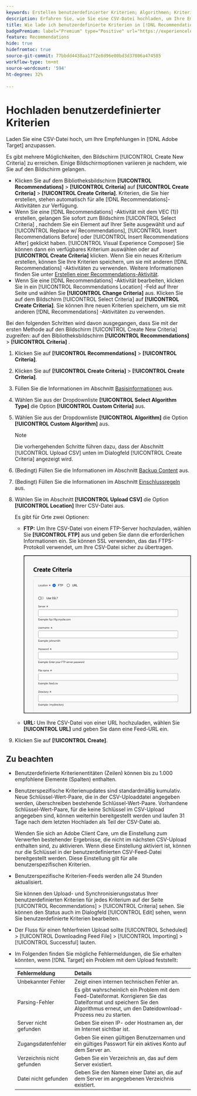 ```yaml
---
keywords: Erstellen benutzerdefinierter Kriterien; Algorithmen; Kriterien; Empfehlungskriterien; csv; ftp; CSV hochladen
description: Erfahren Sie, wie Sie eine CSV-Datei hochladen, um Ihre Empfehlungen in Adobe [!DNL Target] Recommendations anzupassen.
title: Wie lade ich benutzerdefinierte Kriterien in [!DNL Recommendations] hoch?
badgePremium: label="Premium" type="Positive" url="https://experienceleague.adobe.com/docs/target/using/introduction/intro.html?lang=en#premium newtab=true" tooltip="Erfahren Sie, was in Target Premium enthalten ist."
feature: Recommendations
hide: true
hidefromtoc: true
source-git-commit: 77bbdd4438aa17f2e8d96e00bd3d37806a474585
workflow-type: tm+mt
source-wordcount: '594'
ht-degree: 32%

---
```


# Hochladen benutzerdefinierter Kriterien

Laden Sie eine CSV-Datei hoch, um Ihre Empfehlungen in [!DNL Adobe Target] anzupassen.

Es gibt mehrere Möglichkeiten, den Bildschirm [!UICONTROL Create New Criteria] zu erreichen. Einige Bildschirmoptionen variieren je nachdem, wie Sie auf den Bildschirm gelangen.

* Klicken Sie auf dem Bibliotheksbildschirm **[!UICONTROL Recommendations]** > **[!UICONTROL Criteria]** auf **[!UICONTROL Create Criteria]** > **[!UICONTROL Create Criteria]**. Kriterien, die Sie hier erstellen, stehen automatisch für alle [!DNL Recommendations]-Aktivitäten zur Verfügung.
* Wenn Sie eine [!DNL Recommendations] -Aktivität mit dem VEC (1}) erstellen, gelangen Sie sofort zum Bildschirm [!UICONTROL Select Criteria] , nachdem Sie ein Element auf Ihrer Seite ausgewählt und auf [!UICONTROL Replace w/ Recommendations], [!UICONTROL Insert Recommendations Before] oder [!UICONTROL Insert Recommendations After] geklickt haben. [!UICONTROL Visual Experience Composer] Sie können dann ein verfügbares Kriterium auswählen oder auf **[!UICONTROL Create Criteria]** klicken. Wenn Sie ein neues Kriterium erstellen, können Sie Ihre Kriterien speichern, um sie mit anderen [!DNL Recommendations] -Aktivitäten zu verwenden. Weitere Informationen finden Sie unter [Erstellen einer Recommendations-Aktivität](/help/main/c-recommendations/t-create-recs-activity/create-recs-activity.md).
* Wenn Sie eine [!DNL Recommendations] -Aktivität bearbeiten, klicken Sie in ein [!UICONTROL Recommendations Location] -Feld auf Ihrer Seite und wählen Sie **[!UICONTROL Change Criteria]** aus. Klicken Sie auf dem Bildschirm [!UICONTROL Select Criteria] auf **[!UICONTROL Create Criteria]**. Sie können Ihre neuen Kriterien speichern, um sie mit anderen [!DNL Recommendations] -Aktivitäten zu verwenden.

Bei den folgenden Schritten wird davon ausgegangen, dass Sie mit der ersten Methode auf den Bildschirm [!UICONTROL Create New Criteria] zugreifen: auf den Bibliotheksbildschirm **[!UICONTROL Recommendations]** > **[!UICONTROL Criteria]** .

1. Klicken Sie auf **[!UICONTROL Recommendations]** > **[!UICONTROL Criteria]**.

1. Klicken Sie auf **[!UICONTROL Create Criteria]** > **[!UICONTROL Create Criteria]**.

1. Füllen Sie die Informationen im Abschnitt [Basisinformationen](/help/main/c-recommendations/c-algorithms/create-new-algorithm.md#info) aus.

1. Wählen Sie aus der Dropdownliste **[!UICONTROL Select Algorithm Type]** die Option **[!UICONTROL Custom Criteria]** aus.

1. Wählen Sie aus der Dropdownliste **[!UICONTROL Algorithm]** die Option **[!UICONTROL Custom Algorithm]** aus.

   >[!NOTE]
   >
   >Die vorhergehenden Schritte führen dazu, dass der Abschnitt [!UICONTROL Upload CSV] unten im Dialogfeld [!UICONTROL Create Criteria] angezeigt wird.

1. (Bedingt) Füllen Sie die Informationen im Abschnitt [Backup Content](/help/main/c-recommendations/c-algorithms/create-new-algorithm.md#content) aus.

1. (Bedingt) Füllen Sie die Informationen im Abschnitt [Einschlussregeln](/help/main/c-recommendations/c-algorithms/create-new-algorithm.md#inclusion) aus.

1. Wählen Sie im Abschnitt **[!UICONTROL Upload CSV]** die Option **[!UICONTROL Location]** Ihrer CSV-Datei aus.

   <!--The CSV file must be formatted correctly to upload successfully. Click **[!UICONTROL Download the CSV template]** to get a correctly formatted CSV file.-->

   Es gibt für Orte zwei Optionen:

   * **FTP:** Um Ihre CSV-Datei von einem FTP-Server hochzuladen, wählen Sie **[!UICONTROL FTP]** aus und geben Sie dann die erforderlichen Informationen ein. Sie können SSL verwenden, das das FTPS-Protokoll verwendet, um Ihre CSV-Datei sicher zu übertragen.

     ![FTP-Option zum Hochladen der CSV-Datei](/help/main/c-recommendations/c-algorithms/assets/ftp.png)

   * **URL:** Um Ihre CSV-Datei von einer URL hochzuladen, wählen Sie **[!UICONTROL URL]** und geben Sie dann eine Feed-URL ein.

1. Klicken Sie auf **[!UICONTROL Create]**.

## Zu beachten

* Benutzerdefinierte Kriterienentitäten (Zeilen) können bis zu 1.000 empfohlene Elemente (Spalten) enthalten.

* Benutzerspezifische Kriterienupdates sind standardmäßig kumulativ. Neue Schlüssel-Wert-Paare, die in der CSV-Uploaddatei angegeben werden, überschreiben bestehende Schlüssel-Wert-Paare. Vorhandene Schlüssel-Wert-Paare, für die keine Schlüssel im CSV-Upload angegeben sind, können weiterhin bereitgestellt werden und laufen 31 Tage nach dem letzten Hochladen als Teil der CSV-Datei ab.

  Wenden Sie sich an Adobe Client Care, um die Einstellung zum Verwerfen bestehender Ergebnisse, die nicht im nächsten CSV-Upload enthalten sind, zu aktivieren. Wenn diese Einstellung aktiviert ist, können nur die Schlüssel in der benutzerdefinierten CSV-Feed-Datei bereitgestellt werden. Diese Einstellung gilt für alle benutzerspezifischen Kriterien.

* Benutzerspezifische Kriterien-Feeds werden alle 24 Stunden aktualisiert.

  Sie können den Upload- und Synchronisierungsstatus Ihrer benutzerdefinierten Kriterien für jedes Kriterium auf der Seite [!UICONTROL Recommendations] > [!UICONTROL Criteria] sehen. Sie können den Status auch im Dialogfeld [!UICONTROL Edit] sehen, wenn Sie benutzerdefinierte Kriterien bearbeiten.

* Der Fluss für einen fehlerfreien Upload sollte [!UICONTROL Scheduled] > [!UICONTROL Downloading Feed File] > [!UICONTROL Importing] > [!UICONTROL Successful] lauten.

* Im Folgenden finden Sie mögliche Fehlermeldungen, die Sie erhalten könnten, wenn [!DNL Target] ein Problem mit dem Upload feststellt:

  | Fehlermeldung | Details |
  |--- |--- |
  | Unbekannter Fehler | Zeigt einen internen technischen Fehler an. |
  | Parsing-Fehler | Es gibt wahrscheinlich ein Problem mit dem Feed-Dateiformat. Korrigieren Sie das Dateiformat und speichern Sie den Algorithmus erneut, um den Dateidownload-Prozess neu zu starten. |
  | Server nicht gefunden | Geben Sie einen IP- oder Hostnamen an, der im Internet sichtbar ist. |
  | Zugangsdatenfehler | Geben Sie einen gültigen Benutzernamen und ein gültiges Passwort für ein aktives Konto auf dem Server an. |
  | Verzeichnis nicht gefunden | Geben Sie ein Verzeichnis an, das auf dem Server existiert. |
  | Datei nicht gefunden | Geben Sie den Namen einer Datei an, die auf dem Server im angegebenen Verzeichnis existiert. |
